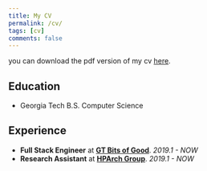 ```yaml
---
title: My CV
permalink: /cv/
tags: [cv]
comments: false
---
```

you can download the pdf version of my cv [here](https://github.com/BennyWnj/Job-related/blob/master/Bingyao%20Wang%20Resume.pdf).

## Education
* Georgia Tech
    B.S.  Computer Science 
     
## Experience
* **Full Stack Engineer** at [**GT Bits of Good**](https://bitsofgood.org/).
    *2019.1 - NOW*
* **Research Assistant** at [**HPArch Group**](http://comparch.gatech.edu/hparch/index.html).
    *2019.1 - NOW*
    
    
